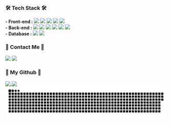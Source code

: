 <!-- ### Hi there 👋 -->

<!--
**serajang99/serajang99** is a ✨ _special_ ✨ repository because its `README.md` (this file) appears on your GitHub profile.

Here are some ideas to get you started:

- 🔭 I’m currently working on ...
- 🌱 I’m currently learning ...
- 👯 I’m looking to collaborate on ...
- 🤔 I’m looking for help with ...
- 💬 Ask me about ...
- 📫 How to reach me: ...
- 😄 Pronouns: ...
- ⚡ Fun fact: ...
-->

<h3 align="left">🛠 Tech Stack 🛠</h3>
<p align="left">
  <b>- Front-end : </b>
  <span><img src="https://img.shields.io/badge/HTML-e34f26?style=flat-square&logo=html5&logoColor=white"/></span>
  <span><img src="https://img.shields.io/badge/CSS-1572b6?style=flat-square&logo=css3&logoColor=white"/></span>
  <span><img src="https://img.shields.io/badge/JavaScript-F7DF1E?style=flat-square&logo=JavaScript&logoColor=white"/></span>
  <span><img src="https://img.shields.io/badge/React-61dafb?style=flat-square&logo=react&logoColor=white"/></span>
  <span><img src="https://img.shields.io/badge/Bootstrap-7952B3?style=flat-square&logo=Bootstrap&logoColor=white"/></span>
  <br/>
  <b>- Back-end : </b>
  <span><img src="https://img.shields.io/badge/Python-3766AB?style=flat-square&logo=Python&logoColor=white"/></span>
  <span><img src="https://img.shields.io/badge/flask-000000?style=flat-square&logo=flask&logoColor=white"></span>
  <span><img src="https://img.shields.io/badge/C-A8B9CC?style=flat-square&logo=C&logoColor=white"/></span>
  <span><img src="https://img.shields.io/badge/C++-00599C?style=flat-square&logo=c%2B%2B&logoColor=white"></span>
  <span><img src="https://img.shields.io/badge/Java-ED8B00?style=flat-square&logo=java&logoColor=white"></span>
  <span><img src="https://img.shields.io/badge/Spring-6DB33F?style=flat-square&logo=spring&logoColor=white"></span>
  <br/>
  <b>- Database : </b>
  <span><img src="https://img.shields.io/badge/mysql-4479A1?style=flat-square&logo=mysql&logoColor=white"></span>
  <span><img src="https://img.shields.io/badge/mariaDB-003545?style=flat-square&logo=mariaDB&logoColor=white"></span>
  <span></span>
  <span></span>
</p>

<h3 align="left">🧸 Contact Me 🧸</h3>
<p align="left">
  <span><a href="mailto:serajang1679@gmail.com"><img src="https://img.shields.io/badge/Gmail-d14836?style=flat-square&logo=Gmail&logoColor=white&link=serajang1679@gmail.com"/></a></span>
  <span><a href="https://velog.io/@serajang99" target='_blank'><img src="https://img.shields.io/badge/Tech%20Blog-11B48A?style=flat-square&logo=Vimeo&logoColor=white&link=https://velog.io/@serajang99"/></a></span>
</p>

<h3 align="left">🌱 My Github 🌱 </h3>
<p align="left">
  <span><a href="https://github.com/anuraghazra/github-readme-stats" target='_blank'>
    <img align="center" src="https://github-readme-stats.vercel.app/api?username=serajang99&show_icons=true&theme=radical&hide=issues&line_height=24&include_all_commits=True&hide_border=True" />
    </a></span>
  <span><a href="https://github.com/anuraghazra/github-readme-stats" target='_blank'>
    <img align="center" src="https://github-readme-stats.vercel.app/api/top-langs/?username=serajang99&layout=compact&theme=radical&langs_count=6&hide_border=True&card_width=260" />
    </a></span>
  <br/> 
<picture>
  <source media="(prefers-color-scheme: dark)" srcset="https://raw.githubusercontent.com/serajang99/serajang99/output/github-snake-dark.svg">
  <source media="(prefers-color-scheme: light)" srcset="https://raw.githubusercontent.com/serajang99/serajang99/output/github-snake.svg">
<!--   <source media="(prefers-color-scheme: ocean)" srcset="https://raw.githubusercontent.com/serajang99/serajang99/output/ocean.gif"> -->
  <img alt="github contribution grid snake animation" src="https://raw.githubusercontent.com/serajang99/serajang99/output/github-snake.svg">
</picture>
</p>
